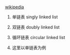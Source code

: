 [wikipedia](https://zh.wikipedia.org/wiki/%E9%93%BE%E8%A1%A8)

1. 单链表 singly linked list

2. 双链表 doubly linked list

3. 循环链表 circular linked list

4. 这里以单链表为例
